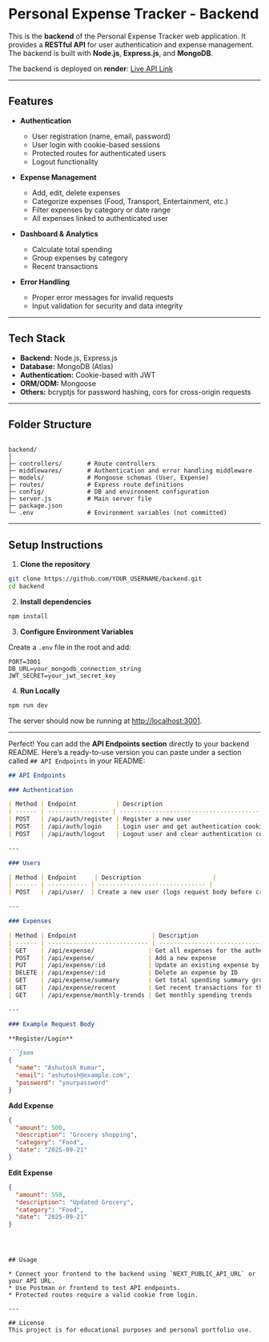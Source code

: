 
# Personal Expense Tracker - Backend

This is the **backend** of the Personal Expense Tracker web application. It provides a **RESTful API** for user authentication and expense management. The backend is built with **Node.js**, **Express.js**, and **MongoDB**.

The backend is deployed on **render**: [Live API Link]((https://expense-tracker-backend-1a2x.onrender.com))

---

## Features

- **Authentication**
  - User registration (name, email, password)
  - User login with cookie-based sessions
  - Protected routes for authenticated users
  - Logout functionality

- **Expense Management**
  - Add, edit, delete expenses
  - Categorize expenses (Food, Transport, Entertainment, etc.)
  - Filter expenses by category or date range
  - All expenses linked to authenticated user

- **Dashboard & Analytics**
  - Calculate total spending
  - Group expenses by category
  - Recent transactions

- **Error Handling**
  - Proper error messages for invalid requests
  - Input validation for security and data integrity

---

## Tech Stack

- **Backend:** Node.js, Express.js  
- **Database:** MongoDB (Atlas)  
- **Authentication:** Cookie-based with JWT  
- **ORM/ODM:** Mongoose  
- **Others:** bcryptjs for password hashing, cors for cross-origin requests  

---

## Folder Structure

```

backend/
│
├─ controllers/       # Route controllers
├─ middlewares/       # Authentication and error handling middleware
├─ models/            # Mongoose schemas (User, Expense)
├─ routes/            # Express route definitions
├─ config/            # DB and environment configuration
├─ server.js          # Main server file
├─ package.json
└─ .env               # Environment variables (not committed)

````

---

## Setup Instructions

1. **Clone the repository**

```bash
git clone https://github.com/YOUR_USERNAME/backend.git
cd backend
````

2. **Install dependencies**

```bash
npm install
```

3. **Configure Environment Variables**

Create a `.env` file in the root and add:

```env
PORT=3001
DB_URL=your_mongodb_connection_string
JWT_SECRET=your_jwt_secret_key
```

4. **Run Locally**

```bash
npm run dev
```

The server should now be running at [http://localhost:3001](http://localhost:3001).

---

Perfect! You can add the **API Endpoints section** directly to your backend README. Here’s a ready-to-use version you can paste under a section called `## API Endpoints` in your README:

````markdown
## API Endpoints

### Authentication

| Method | Endpoint           | Description                                  |
| ------ | ----------------- | -------------------------------------------- |
| POST   | /api/auth/register | Register a new user                           |
| POST   | /api/auth/login    | Login user and get authentication cookie     |
| POST   | /api/auth/logout   | Logout user and clear authentication cookie  |

---

### Users

| Method | Endpoint     | Description                    |
| ------ | ----------- | ------------------------------ |
| POST   | /api/user/  | Create a new user (logs request body before creation) |

---

### Expenses

| Method | Endpoint                     | Description                                      |
| ------ | ---------------------------- | ------------------------------------------------ |
| GET    | /api/expense/               | Get all expenses for the authenticated user     |
| POST   | /api/expense/               | Add a new expense                                |
| PUT    | /api/expense/:id            | Update an existing expense by ID                |
| DELETE | /api/expense/:id            | Delete an expense by ID                          |
| GET    | /api/expense/summary        | Get total spending summary grouped by category |
| GET    | /api/expense/recent         | Get recent transactions for the user           |
| GET    | /api/expense/monthly-trends | Get monthly spending trends                      |

---

### Example Request Body

**Register/Login**

```json
{
  "name": "Ashutosh Kumar",
  "email": "ashutosh@example.com",
  "password": "yourpassword"
}
````

**Add Expense**

```json
{
  "amount": 500,
  "description": "Grocery shopping",
  "category": "Food",
  "date": "2025-09-21"
}
```

**Edit Expense**

```json
{
  "amount": 550,
  "description": "Updated Grocery",
  "category": "Food",
  "date": "2025-09-21"
}
```

```



## Usage

* Connect your frontend to the backend using `NEXT_PUBLIC_API_URL` or your API URL.
* Use Postman or frontend to test API endpoints.
* Protected routes require a valid cookie from login.

---

## License
This project is for educational purposes and personal portfolio use.

```
